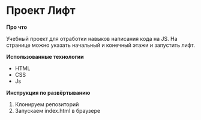 # Проект Лифт

**Про что**

Учебный проект для отработки навыков написания кода на JS.
На странице можно указать начальный и конечный этажи и запустить лифт.

**Использованные технологии**
* HTML
* CSS
* Js

**Инструкция по развёртыванию**
1. Клонируем репозиторий
2. Запускаем index.html в браузере
